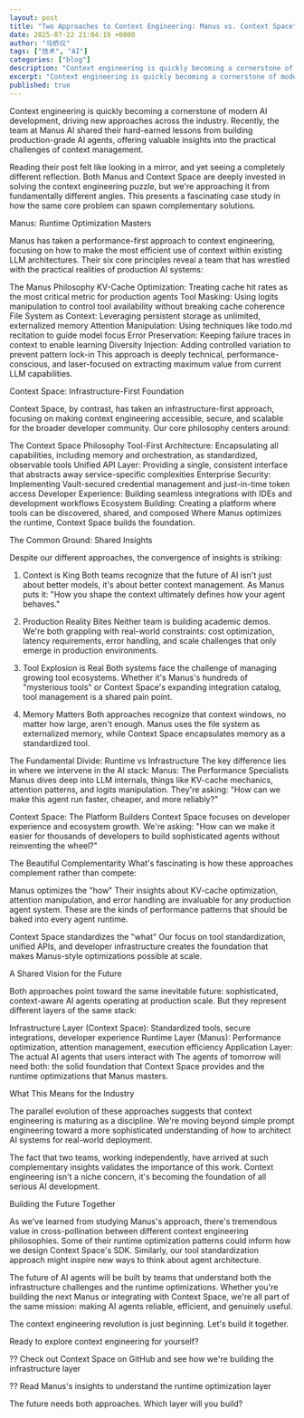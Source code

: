 ```yaml
---
layout: post
title: "Two Approaches to Context Engineering: Manus vs. Context Space"
date: 2025-07-22 21:04:19 +0800
author: "马侨仪"
tags: ["技术", "AI"]
categories: ["blog"]
description: "Context engineering is quickly becoming a cornerstone of modern AI development, driving new approaches across the industry. Recently, the team at Manu..."
excerpt: "Context engineering is quickly becoming a cornerstone of modern AI development, ..."
published: true
---
```


Context engineering is quickly becoming a cornerstone of modern AI development, driving new approaches across the industry. Recently, the team at Manus AI shared their hard-earned lessons from building production-grade AI agents, offering valuable insights into the practical challenges of context management.

Reading their post felt like looking in a mirror, and yet seeing a completely different reflection. Both Manus and Context Space are deeply invested in solving the context engineering puzzle, but we're approaching it from fundamentally different angles. This presents a fascinating case study in how the same core problem can spawn complementary solutions.

Manus: Runtime Optimization Masters

Manus has taken a performance-first approach to context engineering, focusing on how to make the most efficient use of context within existing LLM architectures. Their six core principles reveal a team that has wrestled with the practical realities of production AI systems:

The Manus Philosophy
KV-Cache Optimization: Treating cache hit rates as the most critical metric for production agents
Tool Masking: Using logits manipulation to control tool availability without breaking cache coherence
File System as Context: Leveraging persistent storage as unlimited, externalized memory
Attention Manipulation: Using techniques like todo.md recitation to guide model focus
Error Preservation: Keeping failure traces in context to enable learning
Diversity Injection: Adding controlled variation to prevent pattern lock-in
This approach is deeply technical, performance-conscious, and laser-focused on extracting maximum value from current LLM capabilities.

Context Space: Infrastructure-First Foundation

Context Space, by contrast, has taken an infrastructure-first approach, focusing on making context engineering accessible, secure, and scalable for the broader developer community. Our core philosophy centers around:

The Context Space Philosophy
Tool-First Architecture: Encapsulating all capabilities, including memory and orchestration, as standardized, observable tools
Unified API Layer: Providing a single, consistent interface that abstracts away service-specific complexities
Enterprise Security: Implementing Vault-secured credential management and just-in-time token access
Developer Experience: Building seamless integrations with IDEs and development workflows
Ecosystem Building: Creating a platform where tools can be discovered, shared, and composed
Where Manus optimizes the runtime, Context Space builds the foundation.

The Common Ground: Shared Insights

Despite our different approaches, the convergence of insights is striking:

1. Context is King
Both teams recognize that the future of AI isn't just about better models, it's about better context management. As Manus puts it: "How you shape the context ultimately defines how your agent behaves."

2. Production Reality Bites
Neither team is building academic demos. We're both grappling with real-world constraints: cost optimization, latency requirements, error handling, and scale challenges that only emerge in production environments.

3. Tool Explosion is Real
Both systems face the challenge of managing growing tool ecosystems. Whether it's Manus's hundreds of "mysterious tools" or Context Space's expanding integration catalog, tool management is a shared pain point.

4. Memory Matters
Both approaches recognize that context windows, no matter how large, aren't enough. Manus uses the file system as externalized memory, while Context Space encapsulates memory as a standardized tool.

The Fundamental Divide: Runtime vs Infrastructure
The key difference lies in where we intervene in the AI stack:
Manus: The Performance Specialists
Manus dives deep into LLM internals, things like KV-cache mechanics, attention patterns, and logits manipulation. They're asking: "How can we make this agent run faster, cheaper, and more reliably?"

Context Space: The Platform Builders
Context Space focuses on developer experience and ecosystem growth. We're asking: "How can we make it easier for thousands of developers to build sophisticated agents without reinventing the wheel?"

The Beautiful Complementarity
What's fascinating is how these approaches complement rather than compete:

Manus optimizes the "how"
Their insights about KV-cache optimization, attention manipulation, and error handling are invaluable for any production agent system. These are the kinds of performance patterns that should be baked into every agent runtime.

Context Space standardizes the "what"
Our focus on tool standardization, unified APIs, and developer infrastructure creates the foundation that makes Manus-style optimizations possible at scale.

A Shared Vision for the Future

Both approaches point toward the same inevitable future: sophisticated, context-aware AI agents operating at production scale. But they represent different layers of the same stack:

Infrastructure Layer (Context Space): Standardized tools, secure integrations, developer experience
Runtime Layer (Manus): Performance optimization, attention management, execution efficiency
Application Layer: The actual AI agents that users interact with
The agents of tomorrow will need both: the solid foundation that Context Space provides and the runtime optimizations that Manus masters.

What This Means for the Industry

The parallel evolution of these approaches suggests that context engineering is maturing as a discipline. We're moving beyond simple prompt engineering toward a more sophisticated understanding of how to architect AI systems for real-world deployment.

The fact that two teams, working independently, have arrived at such complementary insights validates the importance of this work. Context engineering isn't a niche concern, it's becoming the foundation of all serious AI development.

Building the Future Together

As we've learned from studying Manus's approach, there's tremendous value in cross-pollination between different context engineering philosophies. Some of their runtime optimization patterns could inform how we design Context Space's SDK. Similarly, our tool standardization approach might inspire new ways to think about agent architecture.

The future of AI agents will be built by teams that understand both the infrastructure challenges and the runtime optimizations. Whether you're building the next Manus or integrating with Context Space, we're all part of the same mission: making AI agents reliable, efficient, and genuinely useful.

The context engineering revolution is just beginning. Let's build it together.

Ready to explore context engineering for yourself?

?? Check out Context Space on GitHub and see how we're building the infrastructure layer

?? Read Manus's insights to understand the runtime optimization layer

The future needs both approaches. Which layer will you build?
